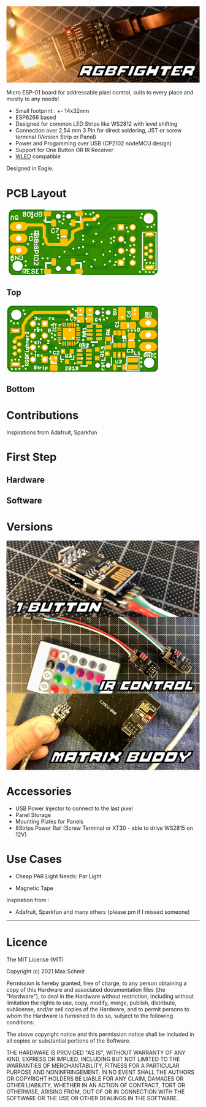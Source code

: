 <img src="images/Banner.jpg?raw=true">

Micro ESP-01 board for addressable pixel control, suits to every place and mostly to any needs!

* Small footprint : +- 14x32mm
* ESP8266 based
* Designed for common LED Strips like WS2812 with level shifting
* Connection over 2,54 mm 3 Pin for direct soldering, JST or screw terminal (Version Strip or Panel)
* Power and Progamming over USB (CP2102 nodeMCU design)
* Support for One Button OR IR Receiver
* [WLED](https://github.com/Aircoookie/WLED "WLED's Github page") compatible


Designed in Eagle.

# PCB Layout

<img src="images/WidgetEsp8266RGBv4StripTOPNoID.png?raw=true" width="400" align="center">

## Top

<img src="images/WidgetEsp8266RGBv4StripBottom.png?raw=true" width="400" align="center">

## Bottom

# Contributions
Inspirations from Adafruit, Sparkfun

# First Step

## Hardware
## Software

# Versions
<img src="images/OneButton.jpg?raw=true" align="center">
<img src="images/IrControl.jpg?raw=true" align="center">
<img src="images/MatrixBuddy.jpg?raw=true" align="center">

# Accessories
* USB Power Injector to connect to the last pixel
* Panel Storage
* Mounting Plates for Panels
* 8Strips Power Rail (Screw Terminal or XT30 - able to drive WS2815 on 12V)

# Use Cases
* Cheap PAR Light
Needs:
Par Light

* Magnetic Tape

Inspiration from : 
* Adafruit, Sparkfun and many others (please pm if I missed someone)

---

# Licence
The MIT License (MIT)

Copyright (c) 2021 Max Schmit

Permission is hereby granted, free of charge, to any person obtaining a copy of this Hardware and associated documentation files (the "Hardware"), to deal in the Hardware without restriction, including without limitation the rights to use, copy, modify, merge, publish, distribute, sublicense, and/or sell copies of the Hardware, and to permit persons to whom the Hardware is furnished to do so, subject to the following conditions:

The above copyright notice and this permission notice shall be included in all copies or substantial portions of the Software.

THE HARDWARE IS PROVIDED "AS IS", WITHOUT WARRANTY OF ANY KIND, EXPRESS OR IMPLIED, INCLUDING BUT NOT LIMITED TO THE WARRANTIES OF MERCHANTABILITY, FITNESS FOR A PARTICULAR PURPOSE AND NONINFRINGEMENT. IN NO EVENT SHALL THE AUTHORS OR COPYRIGHT HOLDERS BE LIABLE FOR ANY CLAIM, DAMAGES OR OTHER LIABILITY, WHETHER IN AN ACTION OF CONTRACT, TORT OR OTHERWISE, ARISING FROM, OUT OF OR IN CONNECTION WITH THE SOFTWARE OR THE USE OR OTHER DEALINGS IN THE SOFTWARE.
